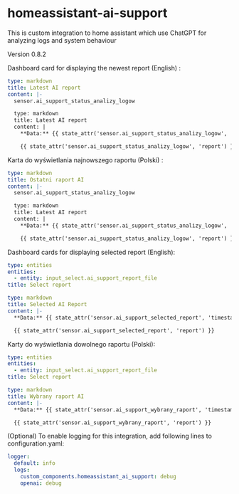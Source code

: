 # homeassistant-ai-support

This is custom integration to home assistant which use ChatGPT for analyzing logs and system behaviour
 
Version 0.8.2


Dashboard card for displaying the newest report (English) :

```yaml
type: markdown
title: Latest AI report
content: |-
  sensor.ai_support_status_analizy_logow

  type: markdown
  title: Latest AI report
  content: |
    **Data:** {{ state_attr('sensor.ai_support_status_analizy_logow', 'timestamp') }}

    {{ state_attr('sensor.ai_support_status_analizy_logow', 'report') }}
  ```

Karta do wyświetlania najnowszego raportu (Polski) :

```yaml
type: markdown
title: Ostatni raport AI
content: |-
  sensor.ai_support_status_analizy_logow

  type: markdown
  title: Latest AI report
  content: |
    **Data:** {{ state_attr('sensor.ai_support_status_analizy_logow', 'timestamp') }}

    {{ state_attr('sensor.ai_support_status_analizy_logow', 'report') }}
  ```


Dashboard cards for displaying selected report (English):

```yaml
type: entities
entities:
  - entity: input_select.ai_support_report_file
title: Select report
  ```

```yaml
type: markdown
title: Selected AI Report
content: |-
  **Data:** {{ state_attr('sensor.ai_support_selected_report', 'timestamp') }}

  {{ state_attr('sensor.ai_support_selected_report', 'report') }}
  ```

Karty do wyświetlania dowolnego raportu (Polski):

```yaml
type: entities
entities:
  - entity: input_select.ai_support_report_file
title: Select report
  ```

```yaml
type: markdown
title: Wybrany raport AI
content: |-
  **Data:** {{ state_attr('sensor.ai_support_wybrany_raport', 'timestamp') }}

  {{ state_attr('sensor.ai_support_wybrany_raport', 'report') }}
  ```

(Optional) To enable logging for this integration, add following lines to configuration.yaml:

```yaml
logger:
  default: info
  logs:
    custom_components.homeassistant_ai_support: debug
    openai: debug
```